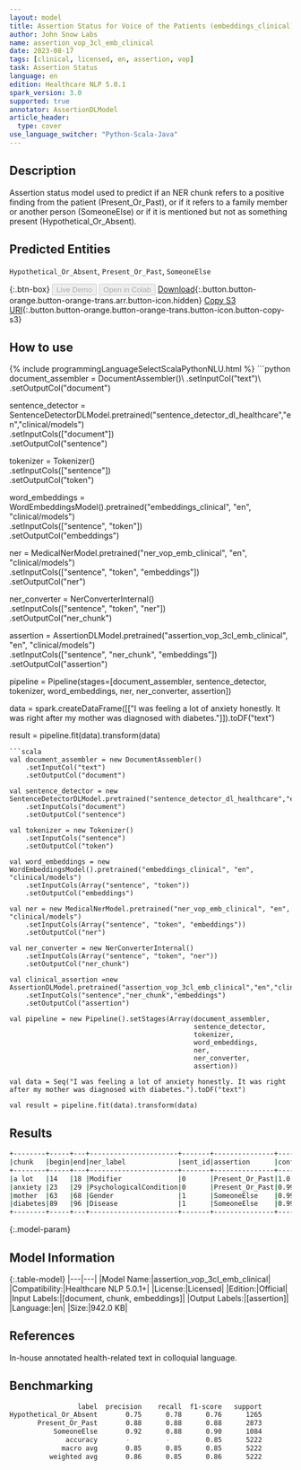 ```yaml
---
layout: model
title: Assertion Status for Voice of the Patients (embeddings_clinical)
author: John Snow Labs
name: assertion_vop_3cl_emb_clinical
date: 2023-08-17
tags: [clinical, licensed, en, assertion, vop]
task: Assertion Status
language: en
edition: Healthcare NLP 5.0.1
spark_version: 3.0
supported: true
annotator: AssertionDLModel
article_header:
  type: cover
use_language_switcher: "Python-Scala-Java"
---
```


## Description

Assertion status model used to predict if an NER chunk refers to a positive finding from the patient (Present_Or_Past), or if it refers to a family member or another person (SomeoneElse) or if it is mentioned but not as something present (Hypothetical_Or_Absent).

## Predicted Entities

`Hypothetical_Or_Absent`, `Present_Or_Past`, `SomeoneElse`

{:.btn-box}
<button class="button button-orange" disabled>Live Demo</button>
<button class="button button-orange" disabled>Open in Colab</button>
[Download](https://s3.amazonaws.com/auxdata.johnsnowlabs.com/clinical/models/assertion_vop_3cl_emb_clinical_en_5.0.1_3.0_1692303469489.zip){:.button.button-orange.button-orange-trans.arr.button-icon.hidden}
[Copy S3 URI](s3://auxdata.johnsnowlabs.com/clinical/models/assertion_vop_3cl_emb_clinical_en_5.0.1_3.0_1692303469489.zip){:.button.button-orange.button-orange-trans.button-icon.button-copy-s3}

## How to use



<div class="tabs-box" markdown="1">
{% include programmingLanguageSelectScalaPythonNLU.html %}
```python
document_assembler = DocumentAssembler()\
    .setInputCol("text")\
    .setOutputCol("document")

sentence_detector = SentenceDetectorDLModel.pretrained("sentence_detector_dl_healthcare","en","clinical/models")\
    .setInputCols(["document"])\
    .setOutputCol("sentence")

tokenizer = Tokenizer() \
    .setInputCols(["sentence"]) \
    .setOutputCol("token")

word_embeddings = WordEmbeddingsModel().pretrained("embeddings_clinical", "en", "clinical/models")\
    .setInputCols(["sentence", "token"]) \
    .setOutputCol("embeddings")                

ner = MedicalNerModel.pretrained("ner_vop_emb_clinical", "en", "clinical/models") \
    .setInputCols(["sentence", "token", "embeddings"]) \
    .setOutputCol("ner")

ner_converter = NerConverterInternal() \
    .setInputCols(["sentence", "token", "ner"]) \
    .setOutputCol("ner_chunk")

assertion = AssertionDLModel.pretrained("assertion_vop_3cl_emb_clinical", "en", "clinical/models") \
    .setInputCols(["sentence", "ner_chunk", "embeddings"]) \
    .setOutputCol("assertion")

pipeline = Pipeline(stages=[document_assembler,
                            sentence_detector,
                            tokenizer,
                            word_embeddings,
                            ner,
                            ner_converter,
                            assertion])

data = spark.createDataFrame([["I was feeling a lot of anxiety honestly. It was right after my mother was diagnosed with diabetes."]]).toDF("text")

result = pipeline.fit(data).transform(data)
```
```scala
val document_assembler = new DocumentAssembler()
    .setInputCol("text")
    .setOutputCol("document")
    
val sentence_detector = new SentenceDetectorDLModel.pretrained("sentence_detector_dl_healthcare","en","clinical/models")
    .setInputCols("document")
    .setOutputCol("sentence")
    
val tokenizer = new Tokenizer()
    .setInputCols("sentence")
    .setOutputCol("token")
    
val word_embeddings = new WordEmbeddingsModel().pretrained("embeddings_clinical", "en", "clinical/models")
    .setInputCols(Array("sentence", "token"))
    .setOutputCol("embeddings")                
    
val ner = new MedicalNerModel.pretrained("ner_vop_emb_clinical", "en", "clinical/models")
    .setInputCols(Array("sentence", "token", "embeddings"))
    .setOutputCol("ner")
    
val ner_converter = new NerConverterInternal()
    .setInputCols(Array("sentence", "token", "ner"))
    .setOutputCol("ner_chunk")

val clinical_assertion =new  AssertionDLModel.pretrained("assertion_vop_3cl_emb_clinical","en","clinical/models")
    .setInputCols("sentence","ner_chunk","embeddings")
    .setOutputCol("assertion")
        
val pipeline = new Pipeline().setStages(Array(document_assembler,
                                              sentence_detector,
                                              tokenizer,
                                              word_embeddings,
                                              ner,
                                              ner_converter,
                                              assertion))

val data = Seq("I was feeling a lot of anxiety honestly. It was right after my mother was diagnosed with diabetes.").toDF("text")

val result = pipeline.fit(data).transform(data)
```
</div>

## Results

```bash
+--------+-----+---+----------------------+-------+---------------+----------+
|chunk   |begin|end|ner_label             |sent_id|assertion      |confidence|
+--------+-----+---+----------------------+-------+---------------+----------+
|a lot   |14   |18 |Modifier              |0      |Present_Or_Past|1.0       |
|anxiety |23   |29 |PsychologicalCondition|0      |Present_Or_Past|0.9999    |
|mother  |63   |68 |Gender                |1      |SomeoneElse    |0.9999    |
|diabetes|89   |96 |Disease               |1      |SomeoneElse    |0.9919    |
+--------+-----+---+----------------------+-------+---------------+----------+
```

{:.model-param}
## Model Information

{:.table-model}
|---|---|
|Model Name:|assertion_vop_3cl_emb_clinical|
|Compatibility:|Healthcare NLP 5.0.1+|
|License:|Licensed|
|Edition:|Official|
|Input Labels:|[document, chunk, embeddings]|
|Output Labels:|[assertion]|
|Language:|en|
|Size:|942.0 KB|

## References

In-house annotated health-related text in colloquial language.

## Benchmarking

```bash
                 label  precision    recall  f1-score   support
Hypothetical_Or_Absent       0.75      0.78      0.76      1265
       Present_Or_Past       0.88      0.88      0.88      2873
           SomeoneElse       0.92      0.88      0.90      1084
              accuracy       -         -         0.85      5222
             macro avg       0.85      0.85      0.85      5222
          weighted avg       0.86      0.85      0.86      5222
```